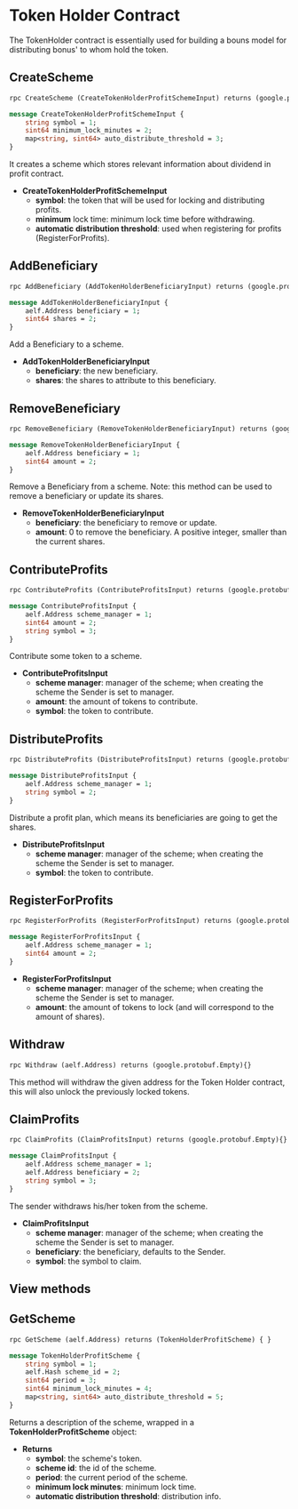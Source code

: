 # Token Holder Contract

The TokenHolder contract is essentially used for building a bouns model for distributing bonus' to whom hold the token.

## **CreateScheme**

```Protobuf
rpc CreateScheme (CreateTokenHolderProfitSchemeInput) returns (google.protobuf.Empty){}

message CreateTokenHolderProfitSchemeInput {
    string symbol = 1;
    sint64 minimum_lock_minutes = 2;
    map<string, sint64> auto_distribute_threshold = 3;
}
```

It creates a scheme which stores relevant information about dividend in profit contract.

- **CreateTokenHolderProfitSchemeInput**
  - **symbol**: the token that will be used for locking and distributing profits.
  - **minimum** lock time: minimum lock time before withdrawing.
  - **automatic distribution threshold**: used when registering for profits (RegisterForProfits).

## **AddBeneficiary**

```Protobuf
rpc AddBeneficiary (AddTokenHolderBeneficiaryInput) returns (google.protobuf.Empty){}

message AddTokenHolderBeneficiaryInput {
    aelf.Address beneficiary = 1;
    sint64 shares = 2;
}
```

Add a Beneficiary to a scheme.

- **AddTokenHolderBeneficiaryInput**
  - **beneficiary**: the new beneficiary.
  - **shares**: the shares to attribute to this beneficiary.

## **RemoveBeneficiary**

```Protobuf
rpc RemoveBeneficiary (RemoveTokenHolderBeneficiaryInput) returns (google.protobuf.Empty){}

message RemoveTokenHolderBeneficiaryInput {
    aelf.Address beneficiary = 1;
    sint64 amount = 2;
}
```

Remove a Beneficiary from a scheme.
Note: this method can be used to remove a beneficiary or update its shares.

- **RemoveTokenHolderBeneficiaryInput**
  - **beneficiary**: the beneficiary to remove or update.
  - **amount**: 0 to remove the beneficiary. A positive integer, smaller than the current shares.

## **ContributeProfits**

```Protobuf
rpc ContributeProfits (ContributeProfitsInput) returns (google.protobuf.Empty){}

message ContributeProfitsInput {
    aelf.Address scheme_manager = 1;
    sint64 amount = 2;
    string symbol = 3;
}
```

Contribute some token to a scheme.

- **ContributeProfitsInput**
  - **scheme manager**: manager of the scheme; when creating the scheme the Sender is set to manager.
  - **amount**: the amount of tokens to contribute.
  - **symbol**: the token to contribute.

## **DistributeProfits**

```Protobuf
rpc DistributeProfits (DistributeProfitsInput) returns (google.protobuf.Empty){}

message DistributeProfitsInput {
    aelf.Address scheme_manager = 1;
    string symbol = 2;
}
```

Distribute a profit plan, which means its beneficiaries are going to get the shares.

- **DistributeProfitsInput**
  - **scheme manager**: manager of the scheme; when creating the scheme the Sender is set to manager. 
  - **symbol**: the token to contribute.

## **RegisterForProfits**

```Protobuf
rpc RegisterForProfits (RegisterForProfitsInput) returns (google.protobuf.Empty){}

message RegisterForProfitsInput {
    aelf.Address scheme_manager = 1;
    sint64 amount = 2;
}
```

- **RegisterForProfitsInput**
  - **scheme manager**: manager of the scheme; when creating the scheme the Sender is set to manager.
  - **amount**: the amount of tokens to lock (and will correspond to the amount of shares).

## **Withdraw**

```Protobuf
rpc Withdraw (aelf.Address) returns (google.protobuf.Empty){}
```

This method will withdraw the given address for the Token Holder contract, this will also unlock the previously locked tokens.

## **ClaimProfits**

```Protobuf
rpc ClaimProfits (ClaimProfitsInput) returns (google.protobuf.Empty){}

message ClaimProfitsInput {
    aelf.Address scheme_manager = 1;
    aelf.Address beneficiary = 2;
    string symbol = 3;
}
```

The sender withdraws his/her token from the scheme.

- **ClaimProfitsInput**
  - **scheme manager**: manager of the scheme; when creating the scheme the Sender is set to manager.
  - **beneficiary**: the beneficiary, defaults to the Sender.
  - **symbol**: the symbol to claim.

## View methods

## **GetScheme**

```Protobuf
rpc GetScheme (aelf.Address) returns (TokenHolderProfitScheme) { }

message TokenHolderProfitScheme {
    string symbol = 1;
    aelf.Hash scheme_id = 2;
    sint64 period = 3;
    sint64 minimum_lock_minutes = 4;
    map<string, sint64> auto_distribute_threshold = 5;
}
```

Returns a description of the scheme, wrapped in a **TokenHolderProfitScheme** object:

- **Returns**
  - **symbol**: the scheme's token.
  - **scheme id**: the id of the scheme.
  - **period**: the current period of the scheme.
  - **minimum lock minutes**: minimum lock time.
  - **automatic distribution threshold**: distribution info.
